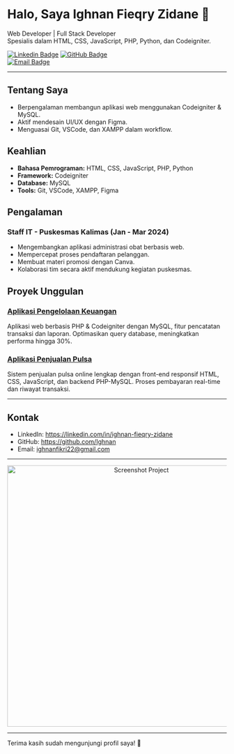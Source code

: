 # Halo, Saya Ighnan Fieqry Zidane 👋

Web Developer | Full Stack Developer  
Spesialis dalam HTML, CSS, JavaScript, PHP, Python, dan Codeigniter.

[![Linkedin Badge](https://img.shields.io/badge/-Ighnan-blue?style=flat-square&logo=Linkedin&logoColor=white&link=https://linkedin.com/in/ighnan-fieqry-zidane)](https://linkedin.com/in/ighnan-fieqry-zidane) 
[![GitHub Badge](https://img.shields.io/badge/-ighnanfieqry-black?style=flat-square&logo=github&logoColor=white&link=https://github.com/Ighnan)](https://github.com/Ighnan)  
[![Email Badge](https://img.shields.io/badge/-ighnanfikri22@gmail.com-c14438?style=flat-square&logo=gmail&logoColor=white&link=mailto:ighnanfikri22@gmail.com)](mailto:ighnanfikri22@gmail.com)

---

## Tentang Saya
- Berpengalaman membangun aplikasi web menggunakan Codeigniter & MySQL.  
- Aktif mendesain UI/UX dengan Figma.  
- Menguasai Git, VSCode, dan XAMPP dalam workflow.  

## Keahlian
- **Bahasa Pemrograman:** HTML, CSS, JavaScript, PHP, Python  
- **Framework:** Codeigniter  
- **Database:** MySQL  
- **Tools:** Git, VSCode, XAMPP, Figma  

## Pengalaman
### Staff IT - Puskesmas Kalimas (Jan - Mar 2024)
- Mengembangkan aplikasi administrasi obat berbasis web.  
- Mempercepat proses pendaftaran pelanggan.  
- Membuat materi promosi dengan Canva.  
- Kolaborasi tim secara aktif mendukung kegiatan puskesmas.  

## Proyek Unggulan

### [Aplikasi Pengelolaan Keuangan](https://github.com/Ighnan/Projek-1)  
Aplikasi web berbasis PHP & Codeigniter dengan MySQL, fitur pencatatan transaksi dan laporan. Optimasikan query database, meningkatkan performa hingga 30%.  

### [Aplikasi Penjualan Pulsa](https://github.com/Ighnan/Projek-2)  
Sistem penjualan pulsa online lengkap dengan front-end responsif HTML, CSS, JavaScript, dan backend PHP-MySQL. Proses pembayaran real-time dan riwayat transaksi.  

---

## Kontak
- LinkedIn: https://linkedin.com/in/ighnan-fieqry-zidane  
- GitHub: https://github.com/Ighnan  
- Email: ighnanfikri22@gmail.com  

---

<p align="center">
  <img src="https://raw.githubusercontent.com/Ighnan/ighnanfieqry/main/screenshot_project.png" alt="Screenshot Project" width="600"/>
</p>

---

Terima kasih sudah mengunjungi profil saya! 🚀

